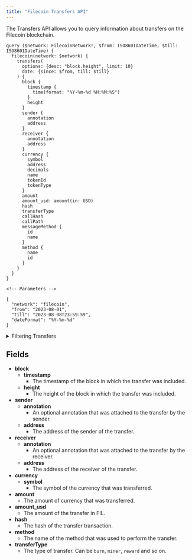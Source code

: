 ```yaml
---
title: "Filecoin Transfers API"
---
```


<head>
<meta name="title" content="Filecoin Transfers API"/>

<meta name="description" content="Discover Filecoin blockchain transfers with the Transfers API. Filter by date, sender, receiver, and more. Explore now!"/>

<meta name="keywords" content="filecoin, filecoin explorer, filecoin marketcap, filecoin api, filecoin data"/>

<meta name="robots" content="index, follow"/>
<meta http-equiv="Content-Type" content="text/html; charset=utf-8"/>
<meta name="language" content="English"/>

<!-- Open Graph / Facebook -->
<meta property="og:type" content="website" />

<meta property="og:title" content="Filecoin Transfers API" />

<meta property="og:description" content="Discover Filecoin blockchain transfers with the Transfers API. Filter by date, sender, receiver, and more. Explore now!"/>

<!-- Twitter -->
<meta property="twitter:card" content="summary_large_image" />

<meta property="twitter:title" content="Filecoin Transfers API" />

<meta property="twitter:description" content="Discover Filecoin blockchain transfers with the Transfers API. Filter by date, sender, receiver, and more. Explore now!" />
</head>

The Transfers API allows you to query information about transfers on the Filecoin blockchain.


```
query ($network: FilecoinNetwork!, $from: ISO8601DateTime, $till: ISO8601DateTime) {
  filecoin(network: $network) {
    transfers(
      options: {desc: "block.height", limit: 10}
      date: {since: $from, till: $till}
    ) {
      block {
        timestamp {
          time(format: "%Y-%m-%d %H:%M:%S")
        }
        height
      }
      sender {
        annotation
        address
      }
      receiver {
        annotation
        address
      }
      currency {
        symbol
        address
        decimals
        name
        tokenId
        tokenType
      }
      amount
      amount_usd: amount(in: USD)
      hash
      transferType
      callHash
      callPath
      messageMethod {
        id
        name
      }
      method {
        name
        id
      }
    }
  }
}

<!-- Parameters -->

{
  "network": "filecoin",
  "from": "2023-08-01",
  "till": "2023-08-08T23:59:59",
  "dateFormat": "%Y-%m-%d"
}
```

<details><summary>Filtering Transfers</summary>

**options**

-  `asc` or  `desc`: The order in which the results are returned. 
-   `limit`: The maximum number of results to return.
-   `offset`: The number of results to skip.

**date**

-   `since`: The start date of the time range. 
-   `till`: The end date of the time range. 

**transferType**

-   `transferType`: The type of transfer. Can be `burn`, `miner`, `reward` and so on.

**time**

-   `time`: The time of the transfer. The format is  `YYYY-MM-DDTHH:mm:ssZ`.

**sender**

-   `sender`: The address that sent the FIL.

**receiver**

-   `receiver`: The address that received the FIL.

**method**

-   `method`: The method used to transfer the FIL. 

**messageMethod**

-   `messageMethod`: The message method used to transfer the FIL. 

**height**

-   `height`: The block height of the transfer.

**hash**

-   `hash`: The hash of the transfer.

**any**

-   `any`: A catch-all field that can be used to filter on any other field in the transfer.

**amount**

-   `amount`: The amount of FIL transferred.

</details>

## Fields


-   **block**
    -   **timestamp**
        -   The timestamp of the block in which the transfer was included.
    -   **height**
        -   The height of the block in which the transfer was included.
-   **sender**
    -   **annotation**
        -   An optional annotation that was attached to the transfer by the sender.
    -   **address**
        -   The address of the sender of the transfer.
-   **receiver**
    -   **annotation**
        -   An optional annotation that was attached to the transfer by the receiver.
    -   **address**
        -   The address of the receiver of the transfer.
-   **currency**
    -   **symbol**
        -   The symbol of the currency that was transferred.
-   **amount**
    -   The amount of currency that was transferred.
-   **amount_usd**
    -   The amount of the transfer in FIL.
-   **hash**
    -   The hash of the transfer transaction.
-   **method**
    -   The name of the method that was used to perform the transfer.
-   **transferType**
    -  The type of transfer. Can be `burn`, `miner`, `reward` and so on.